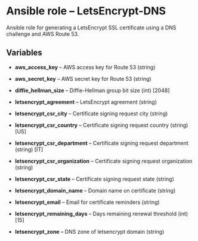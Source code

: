 # Ansible role – LetsEncrypt-DNS

Ansible role for generating a LetsEncrypt SSL certificate using a DNS challenge and AWS Route 53.


## Variables

* **aws\_access\_key** – AWS access key for Route 53 (string)

* **aws\_secret\_key** – AWS secret key for Route 53 (string)

* **diffie\_hellman\_size** – Diffie-Hellman group bit size (int) [2048]

* **letsencrypt\_agreement** – LetsEncrypt agreement (string)

* **letsencrypt\_csr\_city** – Certificate signing request city (string)

* **letsencrypt\_csr\_country** – Certificate signing request country (string) [US]

* **letsencrypt\_csr\_department** – Certificate signing request department (string) [IT]

* **letsencrypt\_csr\_organization** – Certificate signing request organization (string)

* **letsencrypt\_csr\_state** – Certificate signing request state (string)

* **letsencrypt\_domain\_name** –  Domain name on certificate (string)

* **letsencrypt\_email** – Email for certificate reminders (string)

* **letsencrypt\_remaining\_days** – Days remaining renewal threshold (int) [15]

* **letsencrypt\_zone** – DNS zone of letsencrypt domain (string)